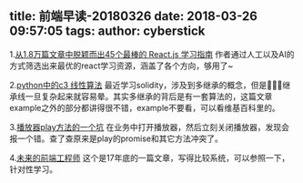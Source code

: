 title: 前端早读-20180326
date: 2018-03-26 09:57:05
tags:
author: cyberstick
---
1.[从1.8万篇文章中脱颖而出45个最棒的 React.js 学习指南](https://zhuanlan.zhihu.com/p/33207643)
作者通过人工以及AI的方式筛选出来最优的react学习资源，涵盖了各个方向，够用了~

2.[python中的c3 线性算法](http://kaiyuan.me/2016/04/27/C3_linearization/)
最近学习solidity，涉及到多继承的概念，但是继承线一旦复杂起来就容易晕。其实多继承的背后是有一套算法的，这篇文章example之外的部分都讲得很不错，example不要看，可以看维基百科里的。

3.[播放器play方法的一个坑](https://developers.google.com/web/updates/2017/06/play-request-was-interrupted)
在业务中打开播放器，然后立刻关闭播放器，发现会报一个错。查了查原来是play的promise和其它方法冲突了。

4.[未来的前端工程师](https://zhuanlan.zhihu.com/p/32489657)
这个是17年底的一篇文章，写得比较系统，可以参照一下，针对性学习。